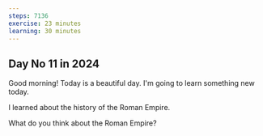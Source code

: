 ```yaml
---
steps: 7136
exercise: 23 minutes
learning: 30 minutes
---
```

## Day No 11 in 2024
Good morning! Today is a beautiful day.
I'm going to learn something new today.

I learned about the history of the Roman Empire.

What do you think about the Roman Empire?
